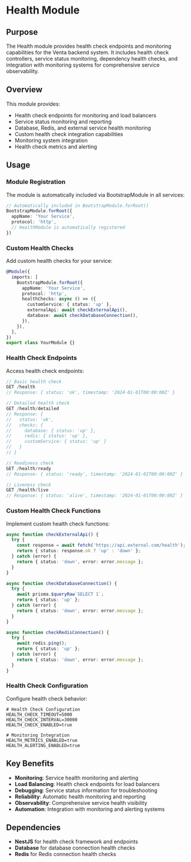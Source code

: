 # Health Module

## Purpose

The Health module provides health check endpoints and monitoring capabilities for the Venta backend system. It includes health check controllers, service status monitoring, dependency health checks, and integration with monitoring systems for comprehensive service observability.

## Overview

This module provides:
- Health check endpoints for monitoring and load balancers
- Service status monitoring and reporting
- Database, Redis, and external service health monitoring
- Custom health check integration capabilities
- Monitoring system integration
- Health check metrics and alerting

## Usage

### Module Registration

The module is automatically included via BootstrapModule in all services:

```typescript
// Automatically included in BootstrapModule.forRoot()
BootstrapModule.forRoot({
  appName: 'Your Service',
  protocol: 'http',
  // HealthModule is automatically registered
})
```

### Custom Health Checks

Add custom health checks for your service:

```typescript
@Module({
  imports: [
    BootstrapModule.forRoot({
      appName: 'Your Service',
      protocol: 'http',
      healthChecks: async () => ({
        customService: { status: 'up' },
        externalApi: await checkExternalApi(),
        database: await checkDatabaseConnection(),
      }),
    }),
  ],
})
export class YourModule {}
```

### Health Check Endpoints

Access health check endpoints:

```typescript
// Basic health check
GET /health
// Response: { status: 'ok', timestamp: '2024-01-01T00:00:00Z' }

// Detailed health check
GET /health/detailed
// Response: {
//   status: 'ok',
//   checks: {
//     database: { status: 'up' },
//     redis: { status: 'up' },
//     customService: { status: 'up' }
//   }
// }

// Readiness check
GET /health/ready
// Response: { status: 'ready', timestamp: '2024-01-01T00:00:00Z' }

// Liveness check
GET /health/live
// Response: { status: 'alive', timestamp: '2024-01-01T00:00:00Z' }
```

### Custom Health Check Functions

Implement custom health check functions:

```typescript
async function checkExternalApi() {
  try {
    const response = await fetch('https://api.external.com/health');
    return { status: response.ok ? 'up' : 'down' };
  } catch (error) {
    return { status: 'down', error: error.message };
  }
}

async function checkDatabaseConnection() {
  try {
    await prisma.$queryRaw`SELECT 1`;
    return { status: 'up' };
  } catch (error) {
    return { status: 'down', error: error.message };
  }
}

async function checkRedisConnection() {
  try {
    await redis.ping();
    return { status: 'up' };
  } catch (error) {
    return { status: 'down', error: error.message };
  }
}
```

### Health Check Configuration

Configure health check behavior:

```env
# Health Check Configuration
HEALTH_CHECK_TIMEOUT=5000
HEALTH_CHECK_INTERVAL=30000
HEALTH_CHECK_ENABLED=true

# Monitoring Integration
HEALTH_METRICS_ENABLED=true
HEALTH_ALERTING_ENABLED=true
```

## Key Benefits

- **Monitoring**: Service health monitoring and alerting
- **Load Balancing**: Health check endpoints for load balancers
- **Debugging**: Service status information for troubleshooting
- **Reliability**: Automatic health monitoring and reporting
- **Observability**: Comprehensive service health visibility
- **Automation**: Integration with monitoring and alerting systems

## Dependencies

- **NestJS** for health check framework and endpoints
- **Database** for database connection health checks
- **Redis** for Redis connection health checks 